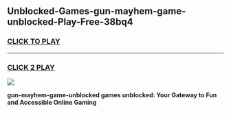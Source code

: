 
## Unblocked-Games-gun-mayhem-game-unblocked-Play-Free-38bq4
<h3>
<a href="https://premium76.site?title=gun-mayhem-game-unblocked&ref=21A">CLICK TO PLAY</a></h3>
<hr>

<h3>
<a href="https://premium76.site?title=gun-mayhem-game-unblocked&ref=21A">CLICK 2 PLAY</a>
  
</h3>

<a href="https://premium76.site?title=gun-mayhem-game-unblocked&ref=21A"><img src="https://clearcache.store/games.png"></a>


**gun-mayhem-game-unblocked games unblocked: Your Gateway to Fun and Accessible Online Gaming**
